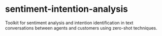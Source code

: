 # sentiment-intention-analysis
 Toolkit for sentiment analysis and intention identification in text conversations between agents and customers using zero-shot techniques.
